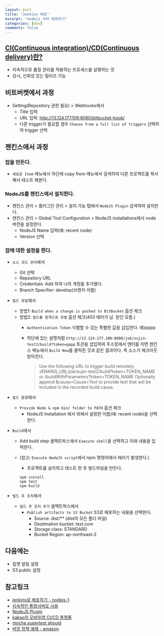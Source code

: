 ```yaml
---
layout: post
title: "Jenkins 배포"
excerpt: "nodejs 서버 배포하기"
categories: [dev]
comments: false
---
```


## [CI(Continuous integration)/CD(Continuous delivery)란?](https://zetawiki.com/wiki/%EC%A7%80%EC%86%8D%EC%A0%81%ED%86%B5%ED%95%A9_CI,_%EC%A7%80%EC%86%8D%EC%A0%81%EB%B0%B0%ED%8F%AC_CD)
- 지속적으로 품질 관리를 적용하는 프로세스를 실행하는 것
- 상시, 신뢰성 있는 릴리즈 가능

## 비트버켓에서 과정
  - Setting(Repository 권한 필요) > Webhooks에서
    - Title 입력
    - URL 입력: http://13.124.177.106:8080/bitbucket-hook/
    - 다른 trigger가 필요할 경우 `Choose from a full list of triggers` 선택하여 trigger 선택

## 젠킨스에서 과정

### 잡을 만든다.
- `새로운 Item` 메뉴에서 하단에 copy from 메뉴에서 검색하여 다른 프로젝트를 복사해서 테스트 해본다.

### NodeJS를 젠킨스에서 설치한다.
- 젠킨스 관리 > 플러그인 관리 > 설치 가능 탭에서 `NodeJS Plugin` 검색하여 설치한다.
- 젠킨스 관리 > Global Tool Configuration > NodeJS installations에서 node 버전을 설정한다.
    - NodeJS Name 입력(예: recent node)
    - Version 선택

### 잡에 대한 설정을 한다.
- `소스 코드 관리`에서
    - Git 선택
    - Repository URL
    - Credentials: Add 하여 나의 계정을 추가했다.
    - Branch Specifier: develop(브랜치 이름)
- `빌드 유발`에서
    - 방법1: `Build when a change is pushed to BitBucket` 옵션 체크
    - 방법2: `빌드를 원격으로 유발` 옵션 체크(403 에러가 남. 원인 모름.)
        - `Authentication Token` 식별할 수 있는 특별한 값을 삽입한다. 예)pppp
        - 하단에 있는 설명처럼 `http://13.124.177.106:8080/job/sujin-test2/build?token=pppp`
          토큰을 삽입하여 주소창에서 엔터를 치면 젠킨스 메뉴에서 `Build Now`를 클릭한 것과
          같은 결과이다. 즉 소스가 체크아웃 받아진다.

            > Use the following URL to trigger build remotely: JENKINS_URL/job/sujin-test2/build?token=TOKEN_NAME or /buildWithParameters?token=TOKEN_NAME
            Optionally append &cause=Cause+Text to provide text that will be included in the recorded build cause.

- `빌드 환경`에서
    - `Provide Node & npm bin/ folder to PATH` 옵션 체크
      - NodeJS Installation 에서 위에서 설정한 이름(예: recent node)을 선택한다.
- `Build`에서
  - Add build step 셀렉트박스에서 `Execute shell`을 선택하고 아래 내용을 입력한다.
  - (참고: `Execute NodeJS script`에서 npm 명령어에서 에러가 발생한다.)
      - 프로젝트를 설치하고 테스트 한 후 빌드파일을 만든다.

      ```
      npm install
      npm test
      npm build
      ```

- `빌드 후 조치`에서
    - `빌드 후 조치 추가` 셀렉트박스에서
      - `Publish artifacts to S3 Bucket` S3로 배포하는 내용을 선택한다.
        - Source: dist/** (dist의 모든 폴더 파일)
        - Destimation bucket: test.com
        - Storage class: STANDARD
        - Bucket Region: ap-northeast-2
        
## 다음에는
- 힙챗 알림 설정
- S3 public 설정

## 참고링크
- [jenkins로 배포하기 - nodejs-1](https://setyourmindpark.github.io/2017/04/22/jenkins-2/)
- [지속적인 통합서버로 사용](https://www.lesstif.com/pages/viewpage.action?pageId=18219535)
- [NodeJS Plugin](https://wiki.jenkins.io/display/JENKINS/NodeJS+Plugin)
- [kakao의 모바일앱 CI/CD 플랫폼](http://tech.kakao.com/2016/04/21/mobil/)
- [mocha supertest should](https://setyourmindpark.github.io/2017/04/19/nodejs-1/)
- [버킷 정책 예제 - amazon](http://docs.aws.amazon.com/ko_kr/AmazonS3/latest/dev/example-bucket-policies.html)